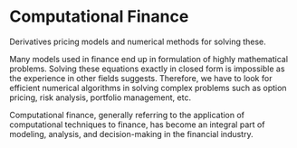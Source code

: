 # Computational Finance
Derivatives pricing models and numerical methods for solving these.

Many models used in finance end up in formulation of highly mathematical problems. Solving these equations exactly in closed form is impossible as the experience in other fields suggests. Therefore, we have to look for efficient numerical algorithms in solving complex problems such as option pricing, risk analysis, portfolio management, etc.

Computational finance, generally referring to the application of computational techniques to finance, has become an integral part of modeling, analysis, and decision-making in the financial industry.